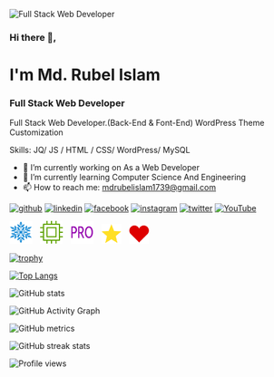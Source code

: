 ![Full Stack Web Developer](https://scontent.fdac7-1.fna.fbcdn.net/v/t39.30808-6/366663433_1408257270018881_3373182236640560076_n.jpg?_nc_cat=110&ccb=1-7&_nc_sid=300f58&_nc_eui2=AeEicgH_LiXV6htuxCqhk3inlD8ACyk2SYqUPwALKTZJitj4HLvU28opjBwlPr3Xm5ZQnIdqiSRgfcM7JbKsR7rW&_nc_ohc=jWFIXusgczYAX_wrfmU&_nc_ht=scontent.fdac7-1.fna&oh=00_AfAa-VGT-zEn-46hNj8hb3jS1rPuqS4K1WhgBCBGb75BSg&oe=64E0725D)



### Hi there 👋, 
# I'm Md. Rubel Islam
### Full Stack Web Developer

Full Stack Web Developer.(Back-End & Font-End)
WordPress Theme Customization 

Skills: JQ/ JS / HTML / CSS/ WordPress/ MySQL

- 🔭 I’m currently working on As a Web Developer 
- 🌱 I’m currently learning Computer Science And Engineering  
- 📫 How to reach me: mdrubelislam1739@gmail.com 


[<img src='https://cdn.jsdelivr.net/npm/simple-icons@3.0.1/icons/github.svg' alt='github' height='40'>](https://github.com/https://github.com/rubel1739)  [<img src='https://cdn.jsdelivr.net/npm/simple-icons@3.0.1/icons/linkedin.svg' alt='linkedin' height='40'>](https://www.linkedin.com/in/https://www.linkedin.com/in/rubel1739/)  [<img src='https://cdn.jsdelivr.net/npm/simple-icons@3.0.1/icons/facebook.svg' alt='facebook' height='40'>](https://www.facebook.com/https://www.facebook.com/rubel1739)  [<img src='https://cdn.jsdelivr.net/npm/simple-icons@3.0.1/icons/instagram.svg' alt='instagram' height='40'>](https://www.instagram.com/https://www.instagram.com/rubel.1739/)  [<img src='https://cdn.jsdelivr.net/npm/simple-icons@3.0.1/icons/twitter.svg' alt='twitter' height='40'>](https://twitter.com/https://twitter.com/rubel1739)  [<img src='https://cdn.jsdelivr.net/npm/simple-icons@3.0.1/icons/youtube.svg' alt='YouTube' height='40'>](https://www.youtube.com/channel/https://www.youtube.com/channel/UCDbiqO4w4-v_dHr6s5DY3ug)  

<a href='https://archiveprogram.github.com/'><img src='https://raw.githubusercontent.com/acervenky/animated-github-badges/master/assets/acbadge.gif' width='40' height='40'></a> <a href='https://docs.github.com/en/developers'><img src='https://raw.githubusercontent.com/acervenky/animated-github-badges/master/assets/devbadge.gif' width='40' height='40'></a> <a href='https://github.com/pricing'><img src='https://raw.githubusercontent.com/acervenky/animated-github-badges/master/assets/pro.gif' width='40' height='40'></a> <a href='https://stars.github.com/'><img src='https://raw.githubusercontent.com/acervenky/animated-github-badges/master/assets/starbadge.gif' width='35' height='35'></a> <a href='https://docs.github.com/en/github/supporting-the-open-source-community-with-github-sponsors'><img src='https://raw.githubusercontent.com/acervenky/animated-github-badges/master/assets/sponsorbadge.gif' width='35' height='35'></a> 

[![trophy](https://github-profile-trophy.vercel.app/?username=https://github.com/rubel1739)](https://github.com/ryo-ma/github-profile-trophy)

[![Top Langs](https://github-readme-stats.vercel.app/api/top-langs/?username=https://github.com/rubel1739)](https://github.com/anuraghazra/github-readme-stats)

![GitHub stats](https://github-readme-stats.vercel.app/api?username=https://github.com/rubel1739&show_icons=true&count_private=true)  

![GitHub Activity Graph](https://activity-graph.herokuapp.com/graph?username=https://github.com/rubel1739)  

![GitHub metrics](https://metrics.lecoq.io/https://github.com/rubel1739)  

![GitHub streak stats](https://streak-stats.demolab.com/?user=https://github.com/rubel1739)  

![Profile views](https://gpvc.arturio.dev/https://github.com/rubel1739)  
